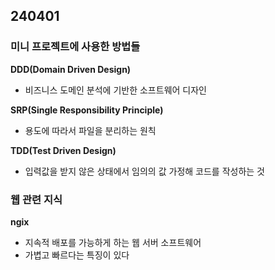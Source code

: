 ## 240401

### 미니 프로젝트에 사용한 방법들 

**DDD(Domain Driven Design)**
- 비즈니스 도메인 분석에 기반한 소프트웨어 디자인

**SRP(Single Responsibility Principle)**
- 용도에 따라서 파일을 분리하는 원칙

**TDD(Test Driven Design)**
- 입력값을 받지 않은 상태에서 임의의 값 가정해 코드를 작성하는 것

### 웹 관련 지식 

**ngix**
- 지속적 배포를 가능하게 하는 웹 서버 소프트웨어
- 가볍고 빠르다는 특징이 있다
